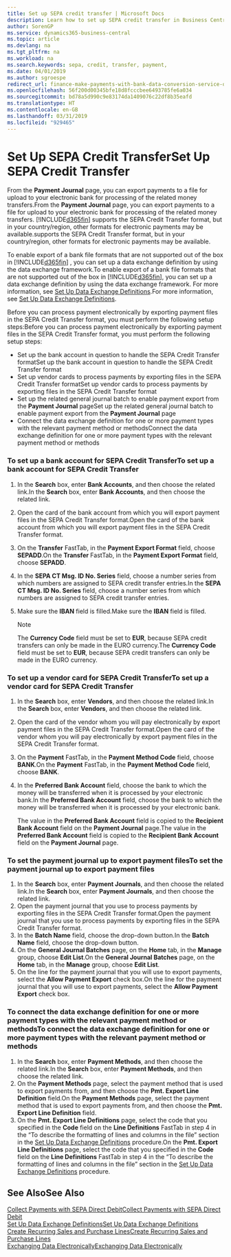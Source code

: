 ```yaml
---
title: Set up SEPA credit transfer | Microsoft Docs
description: Learn how to set up SEPA credit transfer in Business Central .
author: SorenGP
ms.service: dynamics365-business-central
ms.topic: article
ms.devlang: na
ms.tgt_pltfrm: na
ms.workload: na
ms.search.keywords: sepa, credit, transfer, payment,
ms.date: 04/01/2019
ms.author: sgroespe
redirect_url: finance-make-payments-with-bank-data-conversion-service-or-sepa-credit-transfer
ms.openlocfilehash: 56f200d00345bfe18d8fcccbee6493785fe6a034
ms.sourcegitcommit: bd78a5d990c9e83174da1409076c22df8b35eafd
ms.translationtype: HT
ms.contentlocale: en-GB
ms.lasthandoff: 03/31/2019
ms.locfileid: "929465"
---
```

# <a name="set-up-sepa-credit-transfer"></a><span data-ttu-id="e54fc-103">Set Up SEPA Credit Transfer</span><span class="sxs-lookup"><span data-stu-id="e54fc-103">Set Up SEPA Credit Transfer</span></span>
<span data-ttu-id="e54fc-104">From the **Payment Journal** page, you can export payments to a file for upload to your electronic bank for processing of the related money transfers.</span><span class="sxs-lookup"><span data-stu-id="e54fc-104">From the **Payment Journal** page, you can export payments to a file for upload to your electronic bank for processing of the related money transfers.</span></span> [!INCLUDE[d365fin](includes/d365fin_md.md)] <span data-ttu-id="e54fc-105">supports the SEPA Credit Transfer format, but in your country/region, other formats for electronic payments may be available.</span><span class="sxs-lookup"><span data-stu-id="e54fc-105">supports the SEPA Credit Transfer format, but in your country/region, other formats for electronic payments may be available.</span></span>  

<span data-ttu-id="e54fc-106">To enable export of a bank file formats that are not supported out of the box in [!INCLUDE[d365fin](includes/d365fin_md.md)] , you can set up a data exchange definition by using the data exchange framework.</span><span class="sxs-lookup"><span data-stu-id="e54fc-106">To enable export of a bank file formats that are not supported out of the box in [!INCLUDE[d365fin](includes/d365fin_md.md)], you can set up a data exchange definition by using the data exchange framework.</span></span> <span data-ttu-id="e54fc-107">For more information, see [Set Up Data Exchange Definitions](across-how-to-set-up-data-exchange-definitions.md).</span><span class="sxs-lookup"><span data-stu-id="e54fc-107">For more information, see [Set Up Data Exchange Definitions](across-how-to-set-up-data-exchange-definitions.md).</span></span>  

<span data-ttu-id="e54fc-108">Before you can process payment electronically by exporting payment files in the SEPA Credit Transfer format, you must perform the following setup steps:</span><span class="sxs-lookup"><span data-stu-id="e54fc-108">Before you can process payment electronically by exporting payment files in the SEPA Credit Transfer format, you must perform the following setup steps:</span></span>  

* <span data-ttu-id="e54fc-109">Set up the bank account in question to handle the SEPA Credit Transfer format</span><span class="sxs-lookup"><span data-stu-id="e54fc-109">Set up the bank account in question to handle the SEPA Credit Transfer format</span></span>  
* <span data-ttu-id="e54fc-110">Set up vendor cards to process payments by exporting files in the SEPA Credit Transfer format</span><span class="sxs-lookup"><span data-stu-id="e54fc-110">Set up vendor cards to process payments by exporting files in the SEPA Credit Transfer format</span></span>  
* <span data-ttu-id="e54fc-111">Set up the related general journal batch to enable payment export from the **Payment Journal** page</span><span class="sxs-lookup"><span data-stu-id="e54fc-111">Set up the related general journal batch to enable payment export from the **Payment Journal** page</span></span>  
* <span data-ttu-id="e54fc-112">Connect the data exchange definition for one or more payment types with the relevant payment method or methods</span><span class="sxs-lookup"><span data-stu-id="e54fc-112">Connect the data exchange definition for one or more payment types with the relevant payment method or methods</span></span>  

### <a name="to-set-up-a-bank-account-for-sepa-credit-transfer"></a><span data-ttu-id="e54fc-113">To set up a bank account for SEPA Credit Transfer</span><span class="sxs-lookup"><span data-stu-id="e54fc-113">To set up a bank account for SEPA Credit Transfer</span></span>  
1. <span data-ttu-id="e54fc-114">In the **Search** box, enter **Bank Accounts**, and then choose the related link.</span><span class="sxs-lookup"><span data-stu-id="e54fc-114">In the **Search** box, enter **Bank Accounts**, and then choose the related link.</span></span>  
2. <span data-ttu-id="e54fc-115">Open the card of the bank account from which you will export payment files in the SEPA Credit Transfer format.</span><span class="sxs-lookup"><span data-stu-id="e54fc-115">Open the card of the bank account from which you will export payment files in the SEPA Credit Transfer format.</span></span>  
3. <span data-ttu-id="e54fc-116">On the **Transfer** FastTab, in the **Payment Export Format** field, choose **SEPADD**.</span><span class="sxs-lookup"><span data-stu-id="e54fc-116">On the **Transfer** FastTab, in the **Payment Export Format** field, choose **SEPADD**.</span></span>  
4. <span data-ttu-id="e54fc-117">In the **SEPA CT Msg. ID No. Series** field, choose a number series from which numbers are assigned to SEPA credit transfer entries.</span><span class="sxs-lookup"><span data-stu-id="e54fc-117">In the **SEPA CT Msg. ID No. Series** field, choose a number series from which numbers are assigned to SEPA credit transfer entries.</span></span>  
5. <span data-ttu-id="e54fc-118">Make sure the **IBAN** field is filled.</span><span class="sxs-lookup"><span data-stu-id="e54fc-118">Make sure the **IBAN** field is filled.</span></span>  

    > [!NOTE]  
    >  <span data-ttu-id="e54fc-119">The **Currency Code** field must be set to **EUR**, because SEPA credit transfers can only be made in the EURO currency.</span><span class="sxs-lookup"><span data-stu-id="e54fc-119">The **Currency Code** field must be set to **EUR**, because SEPA credit transfers can only be made in the EURO currency.</span></span>  

### <a name="to-set-up-a-vendor-card-for-sepa-credit-transfer"></a><span data-ttu-id="e54fc-120">To set up a vendor card for SEPA Credit Transfer</span><span class="sxs-lookup"><span data-stu-id="e54fc-120">To set up a vendor card for SEPA Credit Transfer</span></span>  
1. <span data-ttu-id="e54fc-121">In the **Search** box, enter **Vendors**, and then choose the related link.</span><span class="sxs-lookup"><span data-stu-id="e54fc-121">In the **Search** box, enter **Vendors**, and then choose the related link.</span></span>  
2. <span data-ttu-id="e54fc-122">Open the card of the vendor whom you will pay electronically by export payment files in the SEPA Credit Transfer format.</span><span class="sxs-lookup"><span data-stu-id="e54fc-122">Open the card of the vendor whom you will pay electronically by export payment files in the SEPA Credit Transfer format.</span></span>  
3. <span data-ttu-id="e54fc-123">On the **Payment** FastTab, in the **Payment Method Code** field, choose **BANK**.</span><span class="sxs-lookup"><span data-stu-id="e54fc-123">On the **Payment** FastTab, in the **Payment Method Code** field, choose **BANK**.</span></span>  
4. <span data-ttu-id="e54fc-124">In the **Preferred Bank Account** field, choose the bank to which the money will be transferred when it is processed by your electronic bank.</span><span class="sxs-lookup"><span data-stu-id="e54fc-124">In the **Preferred Bank Account** field, choose the bank to which the money will be transferred when it is processed by your electronic bank.</span></span>  

     <span data-ttu-id="e54fc-125">The value in the **Preferred Bank Account** field is copied to the **Recipient Bank Account** field on the **Payment Journal** page.</span><span class="sxs-lookup"><span data-stu-id="e54fc-125">The value in the **Preferred Bank Account** field is copied to the **Recipient Bank Account** field on the **Payment Journal** page.</span></span>  

### <a name="to-set-the-payment-journal-up-to-export-payment-files"></a><span data-ttu-id="e54fc-126">To set the payment journal up to export payment files</span><span class="sxs-lookup"><span data-stu-id="e54fc-126">To set the payment journal up to export payment files</span></span>  
1. <span data-ttu-id="e54fc-127">In the **Search** box, enter **Payment Journals**, and then choose the related link.</span><span class="sxs-lookup"><span data-stu-id="e54fc-127">In the **Search** box, enter **Payment Journals**, and then choose the related link.</span></span>  
2. <span data-ttu-id="e54fc-128">Open the payment journal that you use to process payments by exporting files in the SEPA Credit Transfer format.</span><span class="sxs-lookup"><span data-stu-id="e54fc-128">Open the payment journal that you use to process payments by exporting files in the SEPA Credit Transfer format.</span></span>  
3. <span data-ttu-id="e54fc-129">In the **Batch Name** field, choose the drop\-down button.</span><span class="sxs-lookup"><span data-stu-id="e54fc-129">In the **Batch Name** field, choose the drop\-down button.</span></span>  
4. <span data-ttu-id="e54fc-130">On the **General Journal Batches** page, on the **Home** tab, in the **Manage** group, choose **Edit List**.</span><span class="sxs-lookup"><span data-stu-id="e54fc-130">On the **General Journal Batches** page, on the **Home** tab, in the **Manage** group, choose **Edit List**.</span></span>  
5. <span data-ttu-id="e54fc-131">On the line for the payment journal that you will use to export payments, select the **Allow Payment Export** check box.</span><span class="sxs-lookup"><span data-stu-id="e54fc-131">On the line for the payment journal that you will use to export payments, select the **Allow Payment Export** check box.</span></span>  

### <a name="to-connect-the-data-exchange-definition-for-one-or-more-payment-types-with-the-relevant-payment-method-or-methods"></a><span data-ttu-id="e54fc-132">To connect the data exchange definition for one or more payment types with the relevant payment method or methods</span><span class="sxs-lookup"><span data-stu-id="e54fc-132">To connect the data exchange definition for one or more payment types with the relevant payment method or methods</span></span>  
1. <span data-ttu-id="e54fc-133">In the **Search** box, enter **Payment Methods**, and then choose the related link.</span><span class="sxs-lookup"><span data-stu-id="e54fc-133">In the **Search** box, enter **Payment Methods**, and then choose the related link.</span></span>  
2. <span data-ttu-id="e54fc-134">On the **Payment Methods** page, select the payment method that is used to export payments from, and then choose the **Pmt. Export Line Definition** field.</span><span class="sxs-lookup"><span data-stu-id="e54fc-134">On the **Payment Methods** page, select the payment method that is used to export payments from, and then choose the **Pmt. Export Line Definition** field.</span></span>  
3. <span data-ttu-id="e54fc-135">On the **Pmt. Export Line Definitions** page, select the code that you specified in the **Code** field on the **Line Definitions** FastTab in step 4 in the “To describe the formatting of lines and columns in the file” section in the [Set Up Data Exchange Definitions](across-how-to-set-up-data-exchange-definitions.md) procedure.</span><span class="sxs-lookup"><span data-stu-id="e54fc-135">On the **Pmt. Export Line Definitions** page, select the code that you specified in the **Code** field on the **Line Definitions** FastTab in step 4 in the “To describe the formatting of lines and columns in the file” section in the [Set Up Data Exchange Definitions](across-how-to-set-up-data-exchange-definitions.md) procedure.</span></span>  

## <a name="see-also"></a><span data-ttu-id="e54fc-136">See Also</span><span class="sxs-lookup"><span data-stu-id="e54fc-136">See Also</span></span>  
[<span data-ttu-id="e54fc-137">Collect Payments with SEPA Direct Debit</span><span class="sxs-lookup"><span data-stu-id="e54fc-137">Collect Payments with SEPA Direct Debit</span></span>](finance-collect-payments-with-sepa-direct-debit.md)  
[<span data-ttu-id="e54fc-138">Set Up Data Exchange Definitions</span><span class="sxs-lookup"><span data-stu-id="e54fc-138">Set Up Data Exchange Definitions</span></span>](across-how-to-set-up-data-exchange-definitions.md)  
[<span data-ttu-id="e54fc-139">Create Recurring Sales and Purchase Lines</span><span class="sxs-lookup"><span data-stu-id="e54fc-139">Create Recurring Sales and Purchase Lines</span></span>](sales-how-work-standard-lines.md)  
[<span data-ttu-id="e54fc-140">Exchanging Data Electronically</span><span class="sxs-lookup"><span data-stu-id="e54fc-140">Exchanging Data Electronically</span></span>](across-data-exchange.md)  

